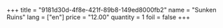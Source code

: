+++
title = "9181d30d-4f8e-421f-89b8-149ed8000fb2"
name = "Sunken Ruins"
lang = ["en"]
price = "12.00"
quantity = 1
foil = false
+++
